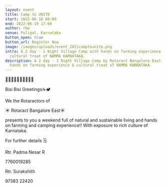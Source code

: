 ```yaml
---
layout: event
title: Camp to UNITE
start: 2022-06-18 08:00
end: 2022-06-19 17:00
author: rbe
venue: Puligal, Karnataka
button_open: true
button_url: Register Now
image: /images/uploads/event_2021camptounite.png
intro: A 2 day - 1 Night Village Camp with hands on farming experience &
  cultural treat of NAMMA KARNATAKA.
description: A 2 day - 1 Night Village Camp by Rotaract Bangalore East, with
  hands on farming experience & cultural treat of NAMMA KARNATAKA.
---
```

🥁🥁🥁🥁🥁🥁🥁🥁🥁🥁

Bisi Bisi Greetings☕🏕️



We the Rotaractors of 

☀️ Rotaract Bangalore East☀️

presents to you a weekend full of natural and sustainable living and hands on farming and camping experience!! With exposure to rich culture of Karnataka.

For further details 🗒️

Rtr. Padma Nesar R

7760019285



Rtr. Surakshith

97383 22420